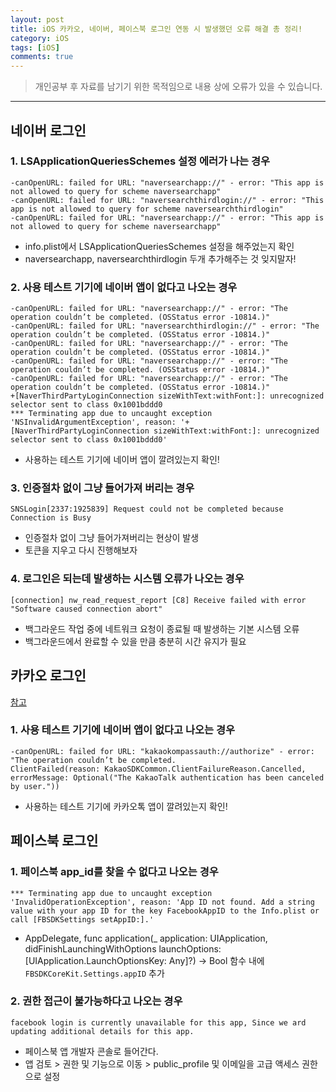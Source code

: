 ```yaml
---
layout: post
title: iOS 카카오, 네이버, 페이스북 로그인 연동 시 발생했던 오류 해결 총 정리!
category: iOS
tags: [iOS]
comments: true
---
```


> 개인공부 후 자료를 남기기 위한 목적임으로 내용 상에 오류가 있을 수 있습니다.    

<hr>


## 네이버 로그인


### 1. LSApplicationQueriesSchemes 설정 에러가 나는 경우

```vim
-canOpenURL: failed for URL: "naversearchapp://" - error: "This app is not allowed to query for scheme naversearchapp"
-canOpenURL: failed for URL: "naversearchthirdlogin://" - error: "This app is not allowed to query for scheme naversearchthirdlogin"
-canOpenURL: failed for URL: "naversearchapp://" - error: "This app is not allowed to query for scheme naversearchapp"
```

- info.plist에서 LSApplicationQueriesSchemes 설정을 해주었는지 확인
- naversearchapp, naversearchthirdlogin 두개 추가해주는 것 잊지말자!


### 2. 사용 테스트 기기에 네이버 앱이 없다고 나오는 경우

```vim
-canOpenURL: failed for URL: "naversearchapp://" - error: "The operation couldn’t be completed. (OSStatus error -10814.)"
-canOpenURL: failed for URL: "naversearchthirdlogin://" - error: "The operation couldn’t be completed. (OSStatus error -10814.)"
-canOpenURL: failed for URL: "naversearchapp://" - error: "The operation couldn’t be completed. (OSStatus error -10814.)"
-canOpenURL: failed for URL: "naversearchapp://" - error: "The operation couldn’t be completed. (OSStatus error -10814.)"
-canOpenURL: failed for URL: "naversearchapp://" - error: "The operation couldn’t be completed. (OSStatus error -10814.)"
+[NaverThirdPartyLoginConnection sizeWithText:withFont:]: unrecognized selector sent to class 0x1001bddd0
*** Terminating app due to uncaught exception 'NSInvalidArgumentException', reason: '+[NaverThirdPartyLoginConnection sizeWithText:withFont:]: unrecognized selector sent to class 0x1001bddd0'
```

- 사용하는 테스트 기기에 네이버 앱이 깔려있는지 확인!


### 3. 인증절차 없이 그냥 들어가져 버리는 경우

```vim
SNSLogin[2337:1925839] Request could not be completed because Connection is Busy
```

- 인증절차 없이 그냥 들어가져버리는 현상이 발생
- 토큰을 지우고 다시 진행해보자


### 4. 로그인은 되는데 발생하는 시스템 오류가 나오는 경우

```vim
[connection] nw_read_request_report [C8] Receive failed with error "Software caused connection abort"
```

- 백그라운드 작업 중에 네트워크 요청이 종료될 때 발생하는 기본 시스템 오류
- 백그라운드에서 완료할 수 있을 만큼 충분히 시간 유지가 필요


## 카카오 로그인

[참고](https://developers.kakao.com/sdk/reference/ios/release/KakaoSDKCommon/Enums/ClientFailureReason.html#/s:14KakaoSDKCommon19ClientFailureReasonO7UnknownyA2CmF)

### 1. 사용 테스트 기기에 네이버 앱이 없다고 나오는 경우

```vim
-canOpenURL: failed for URL: "kakaokompassauth://authorize" - error: "The operation couldn’t be completed.
ClientFailed(reason: KakaoSDKCommon.ClientFailureReason.Cancelled, errorMessage: Optional("The KakaoTalk authentication has been canceled by user."))
```

- 사용하는 테스트 기기에 카카오톡 앱이 깔려있는지 확인!



## 페이스북 로그인

### 1. 페이스북 app_id를 찾을 수 없다고 나오는 경우

```vim
*** Terminating app due to uncaught exception 'InvalidOperationException', reason: 'App ID not found. Add a string value with your app ID for the key FacebookAppID to the Info.plist or call [FBSDKSettings setAppID:].'
```

- AppDelegate, func application(_ application: UIApplication, didFinishLaunchingWithOptions launchOptions: [UIApplication.LaunchOptionsKey: Any]?) -> Bool 함수 내에 `FBSDKCoreKit.Settings.appID` 추가



### 2. 권한 접근이 불가능하다고 나오는 경우

```vim
facebook login is currently unavailable for this app, Since we ard updating additional details for this app.
```

- 페이스북 앱 개발자 콘솔로 들어간다.
- 앱 검토 > 권한 및 기능으로 이동 > public_profile 및 이메일을 고급 액세스 권한으로 설정
